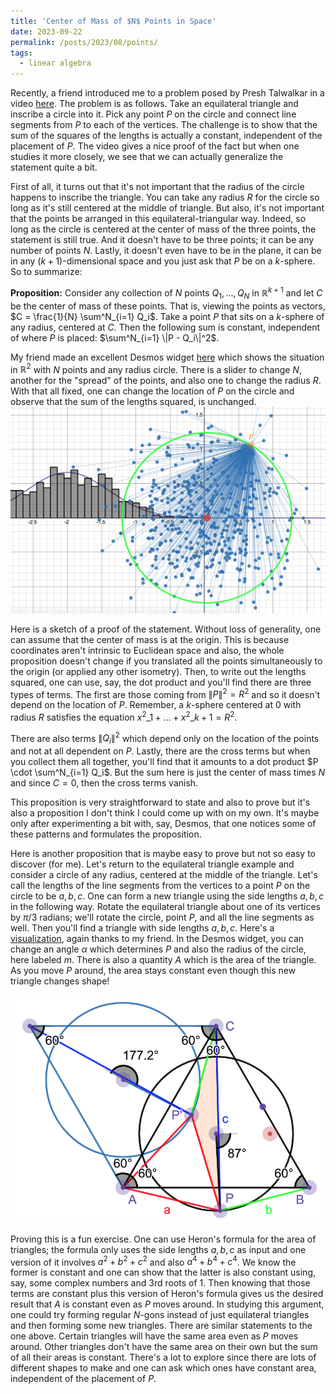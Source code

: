 ```yaml
---
title: 'Center of Mass of $N$ Points in Space'
date: 2023-09-22
permalink: /posts/2023/08/points/
tags:
  - linear algebra
---
```


Recently, a friend introduced me to a problem posed by Presh Talwalkar in a video [here](https://www.youtube.com/watch?v=bDBkySkS1aI&ab_channel=MindYourDecisions). The problem is as follows. Take an equilateral triangle and inscribe a circle into it. Pick any point $P$ on the circle and connect line segments from $P$ to each of the vertices. The challenge is to show that the sum of the squares of the lengths is actually a constant, independent of the placement of $P$. The video gives a nice proof of the fact but when one studies it more closely, we see that we can actually generalize the statement quite a bit.

First of all, it turns out that it's not important that the radius of the circle happens to inscribe the triangle. You can take any radius $R$ for the circle so long as it's still centered at the middle of triangle. But also, it's not important that the points be arranged in this equilateral-triangular way. Indeed, so long as the circle is centered at the center of mass of the three points, the statement is still true. And it doesn't have to be three points; it can be any number of points $N$. Lastly, it doesn't even have to be in the plane, it can be in any $(k+1)$-dimensional space and you just ask that $P$ be on a $k$-sphere. So to summarize:

**Proposition:** Consider any collection of $N$ points $Q_1,...,Q_N$ in $\mathbb{R}^{k+1}$ and let $C$ be the center of mass of these points. That is, viewing the points as vectors, $C = \frac{1}{N} \sum^N_{i=1} Q_i$. Take a point $P$ that sits on a $k$-sphere of any radius, centered at $C$. Then the following sum is constant, independent of where $P$ is placed: $\sum^N_{i=1} \|P - Q_i\|^2$.

My friend made an excellent Desmos widget [here](https://www.desmos.com/geometry/9ix8mi7pw2) which shows the situation in $\mathbb{R}^2$ with $N$ points and any radius circle. There is a slider to change $N$, another for the "spread" of the points, and also one to change the radius $R$. With that all fixed, one can change the location of $P$ on the circle and observe that the sum of the lengths squared, is unchanged.
![label](/files/distribution.png)

Here is a sketch of a proof of the statement. Without loss of generality, one can assume that the center of mass is at the origin. This is because coordinates aren't intrinsic to Euclidean space and also, the whole proposition doesn't change if you translated all the points simultaneously to the origin (or applied any other isometry). Then, to write out the lengths squared, one can use, say, the dot product and you'll find there are three types of terms. The first are those coming from $\|P\|^2 = R^2$ and so it doesn't depend on the location of $P$. Remember, a $k$-sphere centered at 0 with radius $R$ satisfies the equation $x^2\_1+...+x^2\_{k+1} = R^2$.

There are also terms $\|Q_i\|^2$ which depend only on the location of the points and not at all dependent on $P$. Lastly, there are the cross terms but when you collect them all together, you'll find that it amounts to a dot product $P \cdot \sum^N_{i=1} Q_i$. But the sum here is just the center of mass times $N$ and since $C = 0$, then the cross terms vanish. 

This proposition is very straightforward to state and also to prove but it's also a proposition I don't think I could come up with on my own. It's maybe only after experimenting a bit with, say, Desmos, that one notices some of these patterns and formulates the proposition.

Here is another proposition that is maybe easy to prove but not so easy to discover (for me). Let's return to the equilateral triangle example and consider a circle of any radius, centered at the middle of the triangle. Let's call the lengths of the line segments from the vertices to a point $P$ on the circle to be $a,b,c$. One can form a new triangle using the side lengths $a,b,c$ in the following way. Rotate the equilateral triangle about one of its vertices by $\pi/3$ radians; we'll rotate the circle, point $P$, and all the line segments as well. Then you'll find a triangle with side lengths $a,b,c$. Here's a [visualization](https://www.desmos.com/geometry/1msygsgxzh), again thanks to my friend. In the Desmos widget, you can change an angle $\alpha$ which determines $P$ and also the radius of the circle, here labeled $m$. There is also a quantity $A$ which is the area of the triangle. As you move $P$ around, the area stays constant even though this new triangle changes shape!

![label](/files/triangle.png)

Proving this is a fun exercise. One can use Heron's formula for the area of triangles; the formula only uses the side lengths $a,b,c$ as input and one version of it involves $a^2+b^2+c^2$ and also $a^4+b^4+c^4$. We know the former is constant and one can show that the latter is also constant using, say, some complex numbers and 3rd roots of 1. Then knowing that those terms are constant plus this version of Heron's formula gives us the desired result that $A$ is constant even as $P$ moves around. In studying this argument, one could try forming regular $N$-gons instead of just equilateral triangles and then forming some new triangles. There are similar statements to the one above. Certain triangles will have the same area even as $P$ moves around. Other triangles don't have the same area on their own but the sum of all their areas is constant. There's a lot to explore since there are lots of different shapes to make and one can ask which ones have constant area, independent of the placement of $P$.

